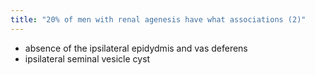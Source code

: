 ```yaml
---
title: "20% of men with renal agenesis have what associations (2)"
---
```

- absence of the ipsilateral epidydmis and vas deferens 
- ipsilateral seminal vesicle cyst


